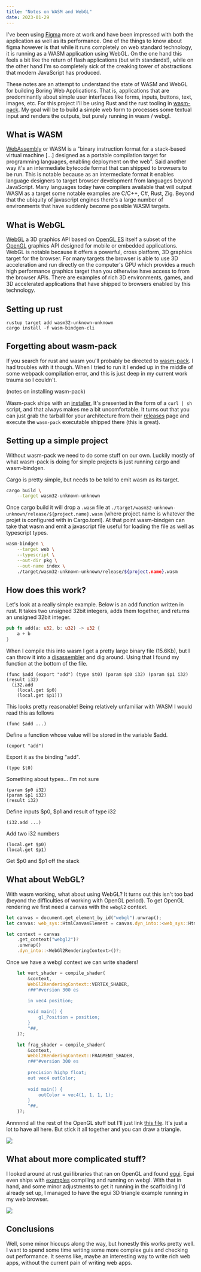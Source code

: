 ```yaml
---
title: "Notes on WASM and WebGL"
date: 2023-01-29
---
```


I've been using [Figma](https://www.figma.com/) more at work and have been impressed with both the application as well as its performance. One of the things to know about figma however is that while it runs completely on web standard technology, it is running as a WASM application using WebGL. On the one hand this feels a bit like the return of flash applications (but with standards!), while on the other hand I'm so completely sick of the creaking tower of abstractions that modern JavaScript has produced.

These notes are an attempt to understand the state of WASM and WebGL for building Boring Web Applications. That is, applications that are predominantly about simple user interfaces like forms, inputs, buttons, text, images, etc. For this project I'll be using Rust and the rust tooling in [wasm-pack](https://github.com/rustwasm/wasm-pack). My goal will be to build a simple web form to processes some textual input and renders the outputs, but purely running in wasm / webgl.

## What is WASM

[WebAssembly](https://webassembly.org/) or WASM is a "binary instruction format for a stack-based virtual machine [...] designed as a portable compilation target for programming languages, enabling deployment on the web". Said another way it's an intermediate bytecode format that can shipped to browsers to be run. This is notable because as an intermediate format it enables language designers to target browser development from languages beyond JavaScript. Many languages today have compilers available that will output WASM as a target some notable examples are C/C++, C#, Rust, Zig. Beyond that the ubiquity of javascript engines there's a large number of environments that have suddenly become possible WASM targets.

## What is WebGL

[WebGL](https://www.khronos.org/webgl/) a 3D graphics API based on [OpenGL ES](https://en.wikipedia.org/wiki/OpenGL_ES) itself a subset of the [OpenGL](https://en.wikipedia.org/wiki/OpenGL) graphics API designed for mobile or embedded applications. WebGL is notable because it offers a powerful, cross platform, 3D graphics target for the browser. For many targets the browser is able to use 3D acceleration and run directly on the computer's GPU which provides a much high performance graphics target than you otherwise have access to from the browser APIs. There are examples of rich 3D environments, games, and 3D accelerated applications that have shipped to browsers enabled by this technology.

## Setting up rust

```
rustup target add wasm32-unknown-unknown
cargo install -f wasm-bindgen-cli
```

## Forgetting about wasm-pack

If you search for rust and wasm you'll probably be directed to [wasm-pack](https://github.com/rustwasm/wasm-pack). I had troubles with it though. When I tried to run it I ended up in the middle of some webpack compilation error, and this is just deep in my current work trauma so I couldn't.

(notes on installing wasm-pack)

Wasm-pack ships with an [installer](https://rustwasm.github.io/wasm-pack/installer/), It's presented in the form of a `curl | sh` script, and that always makes me a bit uncomfortable. It turns out that you can just grab the tarball for your architecture from their [releases](https://github.com/rustwasm/wasm-pack/releases) page and execute the `wasm-pack` executable shipped there (this is great).

## Setting up a simple project

Without wasm-pack we need to do some stuff on our own. Luckily mostly of what wasm-pack is doing for simple projects is just running cargo and wasm-bindgen.

Cargo is pretty simple, but needs to be told to emit wasm as its target.

```bash
cargo build \
    --target wasm32-unknown-unknown
```

Once cargo build it will drop a `.wasm` file at `./target/wasm32-unknown-unknown/release/${project.name}.wasm` (where project.name is whatever the projet is configured with in Cargo.toml). At that point wasm-bindgen can take that wasm and emit a javascript file useful for loading the file as well as typescript types.

```bash
wasm-bindgen \
    --target web \
    --typescript \
    --out-dir pkg \
    --out-name index \
    ./target/wasm32-unknown-unknown/release/${project.name}.wasm
```

## How does this work?

Let's look at a really simple example. Below is an add function written in rust. It takes two unsigned 32bit integers, adds them together, and returns an unsigned 32bit integer.

```rust
pub fn add(a: u32, b: u32) -> u32 {
    a + b
}
```

When I compile this into wasm I get a pretty large binary file (15.6Kb), but I can throw it into a [disassembler](https://webassembly.github.io/wabt/demo/wasm2wat/) and dig around. Using that I found my function at the bottom of the file.

```wat
(func $add (export "add") (type $t0) (param $p0 i32) (param $p1 i32) (result i32)
  (i32.add
    (local.get $p0)
    (local.get $p1)))
```

This looks pretty reasonable! Being relatively unfamiliar with WASM I would read this as follows

```wat
(func $add ...)
```
Define a function whose value will be stored in the variable $add.

```wat
(export "add")
```
Export it as the binding "add".

```wat
(type $t0)
```
Something about types... I'm not sure

```wat
(param $p0 i32)
(param $p1 i32)
(result i32)
```
Define inputs $p0, $p1 and result of type i32

```wat
(i32.add ...)
```
Add two i32 numbers

```wat
(local.get $p0)
(local.get $p1)
```
Get $p0 and $p1 off the stack

## What about WebGL?

With wasm working, what about using WebGL? It turns out this isn't too bad (beyond the difficulties of working with OpenGL period). To get OpenGL rendering we first need a canvas with the `webgl2` context.

```rust
let canvas = document.get_element_by_id("webgl").unwrap();
let canvas: web_sys::HtmlCanvasElement = canvas.dyn_into::<web_sys::HtmlCanvasElement>()?;

let context = canvas
    .get_context("webgl2")?
    .unwrap()
    .dyn_into::<WebGl2RenderingContext>()?;
```

Once we have a webgl context we can write shaders!

```rust
    let vert_shader = compile_shader(
        &context,
        WebGl2RenderingContext::VERTEX_SHADER,
        r##"#version 300 es
 
        in vec4 position;

        void main() {
            gl_Position = position;
        }
        "##,
    )?;

    let frag_shader = compile_shader(
        &context,
        WebGl2RenderingContext::FRAGMENT_SHADER,
        r##"#version 300 es
    
        precision highp float;
        out vec4 outColor;
        
        void main() {
            outColor = vec4(1, 1, 1, 1);
        }
        "##,
    )?;
```

Annnnnd all the rest of the OpenGL stuff but I'll just link [this file](https://github.com/aconbere/simple-rust-wasm/blob/main/src/webgl.rs). It's just a lot to have all here. But stick it all together and you can draw a triangle.

<img src="webgl-triangle.png"/>

## What about more complicated stuff?

I looked around at rust gui libraries that ran on OpenGL and found [egui](https://github.com/emilk/egui). Egui even ships with [examples](https://github.com/emilk/egui/tree/master/examples/custom_3d_three-d) compiling and running on webgl. With that in hand, and some minor adjustments to get it running in the scaffolding I'd already set up, I managed to have the egui 3D triangle example running in my web browser.

<img src="webgl-egui.png"/>

## Conclusions

Well, some minor hiccups along the way, but honestly this works pretty well. I want to spend some time writing some more complex guis and checking out performance. It seems like, maybe an interesting way to write rich web apps, without the current pain of writing web apps.
